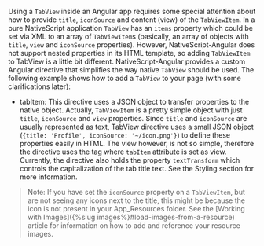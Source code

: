 Using a `TabView` inside an Angular app requires some special attention about how to provide `title`, `iconSource` and content (view) of the `TabViewItem`. In a pure NativeScript application `TabView` has an `items` property which could be set via XML to an array of `TabViewItem`s (basically, an array of objects with `title`, `view` and `iconSource` properties). However, NativeScript-Angular does not support nested properties in its HTML template, so adding `TabViewItem` to TabView is a little bit different. NativeScript-Angular provides a custom Angular directive that simplifies the way native `TabView` should be used. The following example shows how to add a `TabView` to your page (with some clarifications later):

<snippet id='basic-tab-view-html'/>

* tabItem:  This directive uses a JSON object to transfer properties to the native object. Actually, `TabViewItem` is a pretty simple object with just `title`, `iconSource` and `view` properties. Since `title` and `iconSource` are usually represented as text, TabView directive uses a small JSON object (`{title: 'Profile', iconSource: '~/icon.png'}`) to define these properties easily in HTML. The view however, is not so simple, therefore the directive uses the tag where `tabItem` attribute is set as view. Currently, the directive also holds the property `textTransform` which controls the capitalization of the tab title text. See the Styling section for more information.

> Note: If you have set the `iconSource` property on a `TabViewItem`, but are not seeing any icons next to the title, this might be because the icon is not present in your App_Resources folder. See the [Working with Images]({%slug images%}#load-images-from-a-resource) article for information on how to add and reference your resource images.